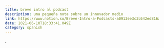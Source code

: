 ```yaml
---
title: breve intro al podcast
description: una pequeña nota sobre un innovador medio
link: https://www.notion.so/Breve-Intro-a-Podcasts-a0913ee3c3b542ed816ad15869be36df
date: 2021-06-10T18:33:41.049Z
category: spanish
---
```

.